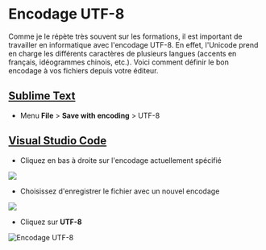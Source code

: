 # Encodage UTF-8

Comme je le répète très souvent sur les formations, il est important de travailler en informatique avec l'encodage UTF-8. En effet, l'Unicode prend en charge les différents caractères de plusieurs langues (accents en français, idéogrammes chinois, etc.). Voici comment définir le bon encodage à vos fichiers depuis votre éditeur.

## [Sublime Text](https://www.sublimetext.com/)

+ Menu **File** > **Save with encoding** > UTF-8

## [Visual Studio Code](https://code.visualstudio.com/)

+ Cliquez en bas à droite sur l'encodage actuellement spécifié

![](https://nsa40.casimages.com/img/2020/04/12/200412123655102169.png)

+ Choisissez d'enregistrer le fichier avec un nouvel encodage

![](https://nsa40.casimages.com/img/2020/04/12/200412123708232704.png)

+ Cliquez sur **UTF-8**

![Encodage UTF-8](https://nsa40.casimages.com/img/2020/04/12/200412123720335304.png)
